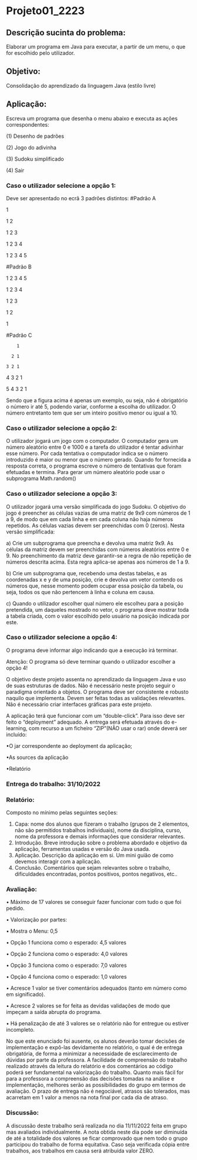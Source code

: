 # Projeto01_2223

## Descrição sucinta do problema: 
Elaborar um programa em Java para executar, a partir de um menu, o que for escolhido pelo utilizador.

## Objetivo: 
Consolidação do aprendizado da linguagem Java (estilo livre) 

## Aplicação: 
Escreva um programa que desenha o menu abaixo e executa as ações correspondentes:

(1)	Desenho de padrões

(2)	Jogo do adivinha

(3)	Sudoku simplificado

(4)	Sair

### Caso o utilizador selecione a opção 1:

Deve ser apresentado no ecrã 3 padrões distintos:
#Padrão A

1

1 2

1 2 3

1 2 3 4

1 2 3 4 5

#Padrão B

1 2 3 4 5

1 2 3 4

1 2 3

1 2

1

#Padrão C

        1

      2 1
      
    3 2 1
    
  4 3 2 1
  
5 4 3 2 1

Sendo que a figura acima é apenas um exemplo, ou seja, não é obrigatório o número ir até 5, podendo variar, conforme a escolha do utilizador. O número entretanto tem que ser um inteiro positivo menor ou igual a 10.

### Caso o utilizador selecione a opção 2:

O utilizador jogará um jogo com o computador. O computador gera um número aleatório entre 0 e 1000 e a tarefa do utilizador é tentar adivinhar esse número. Por cada tentativa o computador indica se o número introduzido é maior ou menor que o número gerado. Quando for fornecida a resposta correta, o programa escreve o número de tentativas que foram efetuadas e termina. Para gerar um número aleatório pode usar o subprograma Math.random()

### Caso o utilizador selecione a opção 3:

O utilizador jogará uma versão simplificada do jogo Sudoku. O objetivo do jogo é preencher as células vazias de uma matriz de 9x9 com números de 1 a 9, de modo que em cada linha e em cada coluna não haja números repetidos. As células vazias devem ser preenchidas com 0 (zeros).
Nesta versão simplificada:

a)	Crie um subprograma que preencha e devolva uma matriz 9x9. As células da matriz devem ser preenchidas com números aleatórios entre 0 e 9. No preenchimento da matriz deve garantir-se a regra de não repetição de números descrita acima. Esta regra aplica-se apenas aos números de 1 a 9.

b)	Crie um subprograma que, recebendo uma destas tabelas, e as coordenadas x e y de uma posição, crie e devolva um vetor contendo os números que, nesse momento podem ocupar essa posição da tabela, ou seja, todos os que não pertencem à linha e coluna em causa.

c)	Quando o utilizador escolher qual número ele escolheu para a posição pretendida, um daqueles mostrado no vetor, o programa deve mostrar toda a tabela criada, com o valor escolhido pelo usuário na posição indicada por este.

### Caso o utilizador selecione a opção 4:

O programa deve informar algo indicando que a execução irá terminar.

Atenção: O programa só deve terminar quando o utilizador escolher a opção 4!

O objetivo deste projeto assenta no aprendizado da linguagem Java e uso de suas estruturas de dados. Não é necessário neste projeto seguir o paradigma orientado a objetos. O programa deve ser consistente e robusto naquilo que implementa. Devem ser feitas todas as validações relevantes. Não é necessário criar interfaces gráficas para este projeto. 

A aplicação terá que funcionar com um “double-click”. Para isso deve ser feito o “deployment” adequado. A entrega será efetuada através do e-learning, com recurso a um ficheiro “ZIP”(NÃO usar o rar) onde deverá ser incluído: 

•O jar correspondente ao deployment da aplicação; 

•As sources da aplicação 

•Relatório

### Entrega do trabalho: 31/10/2022

### Relatório:

Composto no mínimo pelas seguintes seções:
1.	Capa: nome dos alunos que fizeram o trabalho (grupos de 2 elementos, não são permitidos trabalhos individuais), nome da disciplina, curso, nome da professora e demais informações que considerar relevantes.
2.	Introdução. Breve introdução sobre o problema abordado e objetivo da aplicação, ferramentas usadas e versão do Java usada.
3.	Aplicação. Descrição da aplicação em si.  Um mini guião de como devemos interagir com a aplicação.
4.	Conclusão. Comentários que sejam relevantes sobre o trabalho, dificuldades encontradas, pontos positivos, pontos negativos, etc..

### Avaliação:

•	Máximo de 17 valores se conseguir fazer funcionar com tudo o que foi pedido.

•	Valorização por partes:

•	Mostra o Menu: 0,5

•	Opção 1 funciona como o esperado: 4,5 valores

•	Opção 2 funciona como o esperado: 4,0 valores

•	Opção 3 funciona como o esperado: 7,0 valores

•	Opção 4 funciona como o esperado: 1,0 valores

•	Acresce 1 valor se tiver comentários adequados (tanto em número como em significado).

•	Acresce 2 valores se for feita as devidas validações de modo que impeçam a saída abrupta do programa.

•	Há penalização de até 3 valores se o relatório não for entregue ou estiver incompleto.

No que este enunciado foi ausente, os alunos deverão tomar decisões de implementação e expô-las devidamente no relatório, o qual é de entrega obrigatória, de forma a minimizar a necessidade de esclarecimento de dúvidas por parte da professora.
A facilidade de compreensão do trabalho realizado através da leitura do relatório e dos comentários ao código poderá ser fundamental na valorização do trabalho. Quanto mais fácil for para a professora a compreensão das decisões tomadas na análise e implementação, melhores serão as possibilidades do grupo em termos de avaliação.
O prazo de entrega não é negociável, atrasos são tolerados, mas acarretam em 1 valor a menos na nota final por cada dia de atraso.

### Discussão:

A discussão deste trabalho será realizada no dia 11/11/2022 feita em grupo mas avaliados individualmente. A nota obtida neste dia pode ser diminuída de até a totalidade dos valores se ficar comprovado que nem todo o grupo participou do trabalho de forma equitativa.
Caso seja verificada cópia entre trabalhos, aos trabalhos em causa será atribuída valor ZERO.
